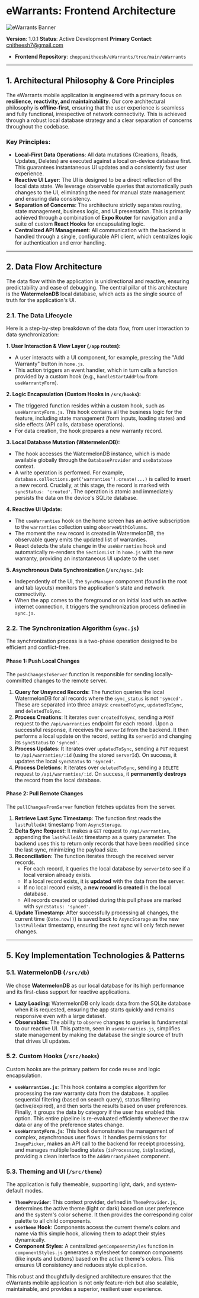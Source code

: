 # eWarrants: Frontend Architecture

![eWarrants Banner](https://res.cloudinary.com/djni7gwm4/image/upload/v1756023613/EWarrants_white_jntxui.png)

**Version**: 1.0.1
**Status**: Active Development
**Primary Contact**: [cnitheesh7@gmail.com](mailto:cnitheesh7@gmail.com)
* **Frontend Repository**: `choppanitheesh/eWarrants/tree/main/eWarrants`

---

## 1. Architectural Philosophy & Core Principles

The eWarrants mobile application is engineered with a primary focus on **resilience, reactivity, and maintainability**. Our core architectural philosophy is **offline-first**, ensuring that the user experience is seamless and fully functional, irrespective of network connectivity. This is achieved through a robust local database strategy and a clear separation of concerns throughout the codebase.

### Key Principles:

* **Local-First Data Operations**: All data mutations (Creations, Reads, Updates, Deletes) are executed against a local on-device database first. This guarantees instantaneous UI updates and a consistently fast user experience.
* **Reactive UI Layer**: The UI is designed to be a direct reflection of the local data state. We leverage observable queries that automatically push changes to the UI, eliminating the need for manual state management and ensuring data consistency.
* **Separation of Concerns**: The architecture strictly separates routing, state management, business logic, and UI presentation. This is primarily achieved through a combination of **Expo Router** for navigation and a suite of custom **React Hooks** for encapsulating logic.
* **Centralized API Management**: All communication with the backend is handled through a single, configurable API client, which centralizes logic for authentication and error handling.

---

## 2. Data Flow Architecture

The data flow within the application is unidirectional and reactive, ensuring predictability and ease of debugging. The central pillar of this architecture is the **WatermelonDB** local database, which acts as the single source of truth for the application's UI.

### 2.1. The Data Lifecycle

Here is a step-by-step breakdown of the data flow, from user interaction to data synchronization:

**1. User Interaction & View Layer (`/app` routes):**
* A user interacts with a UI component, for example, pressing the "Add Warranty" button in `home.js`.
* This action triggers an event handler, which in turn calls a function provided by a custom hook (e.g., `handleStartAddFlow` from `useWarrantyForm`).

**2. Logic Encapsulation (Custom Hooks in `/src/hooks`):**
* The triggered function resides within a custom hook, such as `useWarrantyForm.js`. This hook contains all the business logic for the feature, including state management (form inputs, loading states) and side effects (API calls, database operations).
* For data creation, the hook prepares a new warranty record.

**3. Local Database Mutation (WatermelonDB):**
* The hook accesses the WatermelonDB instance, which is made available globally through the `DatabaseProvider` and `useDatabase` context.
* A write operation is performed. For example, `database.collections.get('warranties').create(...)` is called to insert a new record. Crucially, at this stage, the record is marked with `syncStatus: 'created'`. The operation is atomic and immediately persists the data on the device's SQLite database.

**4. Reactive UI Update:**
* The `useWarranties` hook on the home screen has an active subscription to the `warranties` collection using `observeWithColumns`.
* The moment the new record is created in WatermelonDB, the observable query emits the updated list of warranties.
* React detects the state change in the `useWarranties` hook and automatically re-renders the `SectionList` in `home.js` with the new warranty, providing an instantaneous UI update to the user.

**5. Asynchronous Data Synchronization (`/src/sync.js`):**
* Independently of the UI, the `SyncManager` component (found in the root and tab layouts) monitors the application's state and network connectivity.
* When the app comes to the foreground or on initial load with an active internet connection, it triggers the synchronization process defined in `sync.js`.

### 2.2. The Synchronization Algorithm (`sync.js`)

The synchronization process is a two-phase operation designed to be efficient and conflict-free.

#### Phase 1: Push Local Changes

The `pushChangesToServer` function is responsible for sending locally-committed changes to the remote server.

1.  **Query for Unsynced Records**: The function queries the local WatermelonDB for all records where the `sync_status` is not `'synced'`. These are separated into three arrays: `createdToSync`, `updatedToSync`, and `deletedToSync`.
2.  **Process Creations**: It iterates over `createdToSync`, sending a `POST` request to the `/api/warranties` endpoint for each record. Upon a successful response, it receives the `serverId` from the backend. It then performs a local update on the record, setting its `serverId` and changing its `syncStatus` to `'synced'`.
3.  **Process Updates**: It iterates over `updatedToSync`, sending a `PUT` request to `/api/warranties/:id` (using the stored `serverId`). On success, it updates the local `syncStatus` to `'synced'`.
4.  **Process Deletions**: It iterates over `deletedToSync`, sending a `DELETE` request to `/api/warranties/:id`. On success, it **permanently destroys** the record from the local database.

#### Phase 2: Pull Remote Changes

The `pullChangesFromServer` function fetches updates from the server.

1.  **Retrieve Last Sync Timestamp**: The function first reads the `lastPulledAt` timestamp from `AsyncStorage`.
2.  **Delta Sync Request**: It makes a `GET` request to `/api/warranties`, appending the `lastPulledAt` timestamp as a query parameter. The backend uses this to return only records that have been modified since the last sync, minimizing the payload size.
3.  **Reconciliation**: The function iterates through the received server records.
    * For each record, it queries the local database by `serverId` to see if a local version already exists.
    * If a local record exists, it is **updated** with the data from the server.
    * If no local record exists, a **new record is created** in the local database.
    * All records created or updated during this pull phase are marked with `syncStatus: 'synced'`.
4.  **Update Timestamp**: After successfully processing all changes, the current time (`Date.now()`) is saved back to `AsyncStorage` as the new `lastPulledAt` timestamp, ensuring the next sync will only fetch newer changes.

---

## 5. Key Implementation Technologies & Patterns

### 5.1. WatermelonDB (`/src/db`)

We chose **WatermelonDB** as our local database for its high performance and its first-class support for reactive applications.

* **Lazy Loading**: WatermelonDB only loads data from the SQLite database when it is requested, ensuring the app starts quickly and remains responsive even with a large dataset.
* **Observables**: The ability to `observe` changes to queries is fundamental to our reactive UI. This pattern, seen in `useWarranties.js`, simplifies state management by making the database the single source of truth that drives UI updates.

### 5.2. Custom Hooks (`/src/hooks`)

Custom hooks are the primary pattern for code reuse and logic encapsulation.

* **`useWarranties.js`**: This hook contains a complex algorithm for processing the raw warranty data from the database. It applies sequential filtering (based on search query), status filtering (active/expired), and then sorts the results based on user preferences. Finally, it groups the data by category if the user has enabled this option. This entire pipeline is re-evaluated efficiently whenever the raw data or any of the preference states change.
* **`useWarrantyForm.js`**: This hook demonstrates the management of complex, asynchronous user flows. It handles permissions for `ImagePicker`, makes an API call to the backend for receipt processing, and manages multiple loading states (`isProcessing`, `isUploading`), providing a clean interface to the `AddWarrantySheet` component.

### 5.3. Theming and UI (`/src/theme`)

The application is fully themeable, supporting light, dark, and system-default modes.

* **`ThemeProvider`**: This context provider, defined in `ThemeProvider.js`, determines the active theme (light or dark) based on user preference and the system's color scheme. It then provides the corresponding color palette to all child components.
* **`useTheme` Hook**: Components access the current theme's colors and name via this simple hook, allowing them to adapt their styles dynamically.
* **Component Styles**: A centralized `getComponentStyles` function in `componentStyles.js` generates a stylesheet for common components (like inputs and buttons) based on the active theme's colors. This ensures UI consistency and reduces style duplication.

This robust and thoughtfully designed architecture ensures that the eWarrants mobile application is not only feature-rich but also scalable, maintainable, and provides a superior, resilient user experience.
